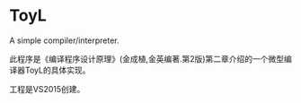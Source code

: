 # ToyL
A simple compiler/interpreter.

此程序是《编译程序设计原理》(金成植,金英编著.第2版)第二章介绍的一个微型编译器ToyL的具体实现。

工程是VS2015创建。
